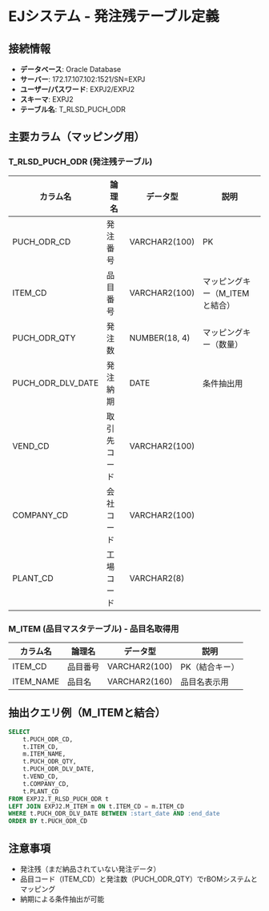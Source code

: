 # EJシステム - 発注残テーブル定義

## 接続情報
- **データベース**: Oracle Database
- **サーバー**: 172.17.107.102:1521/SN=EXPJ
- **ユーザー/パスワード**: EXPJ2/EXPJ2
- **スキーマ**: EXPJ2
- **テーブル名**: T_RLSD_PUCH_ODR

## 主要カラム（マッピング用）

### T_RLSD_PUCH_ODR (発注残テーブル)
| カラム名 | 論理名 | データ型 | 説明 |
|---------|--------|---------|------|
| PUCH_ODR_CD | 発注番号 | VARCHAR2(100) | PK |
| ITEM_CD | 品目番号 | VARCHAR2(100) | マッピングキー（M_ITEMと結合） |
| PUCH_ODR_QTY | 発注数 | NUMBER(18, 4) | マッピングキー（数量） |
| PUCH_ODR_DLV_DATE | 発注納期 | DATE | 条件抽出用 |
| VEND_CD | 取引先コード | VARCHAR2(100) | |
| COMPANY_CD | 会社コード | VARCHAR2(100) | |
| PLANT_CD | 工場コード | VARCHAR2(8) | |

### M_ITEM (品目マスタテーブル) - 品目名取得用
| カラム名 | 論理名 | データ型 | 説明 |
|---------|--------|---------|------|
| ITEM_CD | 品目番号 | VARCHAR2(100) | PK（結合キー） |
| ITEM_NAME | 品目名 | VARCHAR2(160) | 品目名表示用 |

## 抽出クエリ例（M_ITEMと結合）
```sql
SELECT 
    t.PUCH_ODR_CD,
    t.ITEM_CD,
    m.ITEM_NAME,
    t.PUCH_ODR_QTY,
    t.PUCH_ODR_DLV_DATE,
    t.VEND_CD,
    t.COMPANY_CD,
    t.PLANT_CD
FROM EXPJ2.T_RLSD_PUCH_ODR t
LEFT JOIN EXPJ2.M_ITEM m ON t.ITEM_CD = m.ITEM_CD
WHERE t.PUCH_ODR_DLV_DATE BETWEEN :start_date AND :end_date
ORDER BY t.PUCH_ODR_CD
```

## 注意事項
- 発注残（まだ納品されていない発注データ）
- 品目コード（ITEM_CD）と発注数（PUCH_ODR_QTY）でrBOMシステムとマッピング
- 納期による条件抽出が可能